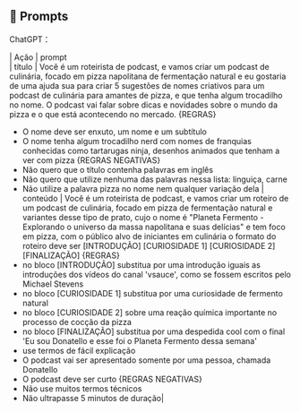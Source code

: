 ## 🧠 Prompts


ChatGPT：

|   Ação   | prompt                                                                                                                                                                                                                                                                         
|  título  | Você é um roteirista de podcast, e vamos criar um podcast de culinária, focado em pizza napolitana de fermentação natural e eu gostaria de uma ajuda sua para criar 5 sugestões de nomes criativos para um podcast de culinária para amantes de pizza, e que tenha algum trocadilho no nome. O podcast vai falar sobre dicas e novidades sobre o mundo da pizza e o que está acontecendo no mercado.
{REGRAS}
- O nome deve ser enxuto, um nome e um subtítulo
- O nome tenha algum trocadilho nerd com nomes de franquias conhecidas como tartarugas ninja, desenhos animados que tenham a ver com pizza
{REGRAS NEGATIVAS}
- Não quero que o título contenha palavras em inglês
- Não quero que utilize nenhuma das palavras nessa lista: linguiça, carne
- Não utilize a palavra pizza no nome nem qualquer variação dela
| conteúdo | Você é um roteirista de podcast, e vamos criar um  roteiro de um podcast de culinária, focado em pizza de fermentação natural e variantes desse tipo de prato, cujo o nome é "Planeta Fermento - Explorando o universo da massa napolitana e suas delícias" e tem foco em pizza,  com o público alvo de iniciantes em culinária
o formato do roteiro deve ser
[INTRODUÇÃO]
[CURIOSIDADE 1]
[CURIOSIDADE 2]
[FINALIZAÇÃO]
{REGRAS}
- no bloco [INTRODUÇÃO] substitua por uma introdução iguais as introduções dos vídeos do canal 'vsauce', como se fossem escritos pelo Michael Stevens
- no bloco [CURIOSIDADE 1] substitua por uma curiosidade de fermento natural
- no bloco [CURIOSIDADE 2] sobre uma reação química importante no processo de cocção da pizza
- no bloco [FINALIZAÇÃO] substitua por uma despedida cool com o final 'Eu sou Donatello e esse foi o Planeta Fermento dessa semana'
- use termos de fácil explicação
- O podcast vai ser apresentado somente por uma pessoa, chamada Donatello
- O podcast deve ser curto
{REGRAS NEGATIVAS}
- Não use muitos termos técnicos
- Não ultrapasse 5 minutos de duração|

